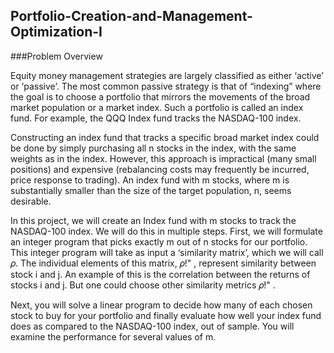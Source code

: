 ## Portfolio-Creation-and-Management-Optimization-I

###Problem Overview

Equity money management strategies are largely classified as either ‘active’ or ‘passive’. The most common passive strategy is that of “indexing” where the goal is to choose a portfolio that mirrors the movements of the broad market population or a market index. Such a portfolio is called an index fund. For example, the QQQ Index fund tracks the NASDAQ-100 index.

Constructing an index fund that tracks a specific broad market index could be done by simply purchasing all n stocks in the index, with the same weights as in the index. However, this approach is impractical (many small positions) and expensive (rebalancing costs may frequently be incurred, price response to trading). An index fund with m stocks, where m is substantially smaller than the size of the target population, n, seems desirable.

In this project, we will create an Index fund with m stocks to track the NASDAQ-100 index. We will do this in multiple steps. First, we will formulate an integer program that picks exactly m out of n stocks for our portfolio. This integer program will take as input a ‘similarity matrix’, which we will call 𝜌. The individual elements of this matrix, 𝜌!" , represent similarity between stock i and j. An example of this is the correlation between the returns of stocks i and j. But one could choose other similarity metrics 𝜌!" .

Next, you will solve a linear program to decide how many of each chosen stock to buy for your portfolio and finally evaluate how well your index fund does as compared to the NASDAQ-100 index, out of sample. You will examine the performance for several values of m.
